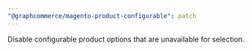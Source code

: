 ```yaml
---
"@graphcommerce/magento-product-configurable": patch
---
```


Disable configurable product options that are unavailable for selection.
